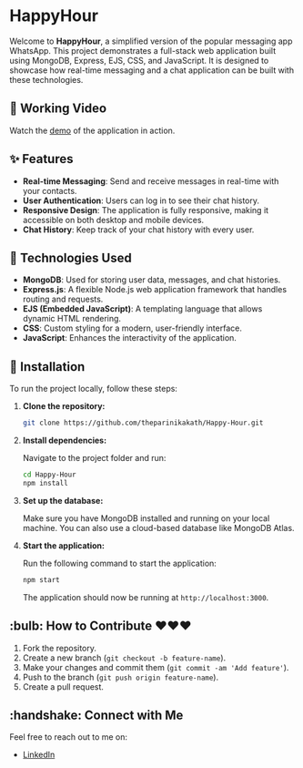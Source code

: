# HappyHour 

Welcome to **HappyHour**, a simplified version of the popular messaging app WhatsApp. This project demonstrates a full-stack web application built using MongoDB, Express, EJS, CSS, and JavaScript. It is designed to showcase how real-time messaging and a chat application can be built with these technologies.

## :movie_camera: Working Video

Watch the [demo](https://www.youtube.com/watch?v=iV9DnONByag) of the application in action.

## :sparkles: Features

- **Real-time Messaging**: Send and receive messages in real-time with your contacts.
- **User Authentication**: Users can log in to see their chat history.
- **Responsive Design**: The application is fully responsive, making it accessible on both desktop and mobile devices.
- **Chat History**: Keep track of your chat history with every user.

## :wrench: Technologies Used

- **MongoDB**: Used for storing user data, messages, and chat histories.
- **Express.js**: A flexible Node.js web application framework that handles routing and requests.
- **EJS (Embedded JavaScript)**: A templating language that allows dynamic HTML rendering.
- **CSS**: Custom styling for a modern, user-friendly interface.
- **JavaScript**: Enhances the interactivity of the application.

## :floppy_disk: Installation

To run the project locally, follow these steps:

1. **Clone the repository:**

   ```bash
   git clone https://github.com/theparinikakath/Happy-Hour.git

2. **Install dependencies:**

   Navigate to the project folder and run:

   ```bash
   cd Happy-Hour
   npm install
   ```

3. **Set up the database:**

   Make sure you have MongoDB installed and running on your local machine. You can also use a cloud-based database like MongoDB Atlas.

4. **Start the application:**

   Run the following command to start the application:

   ```bash
   npm start
   ```

   The application should now be running at `http://localhost:3000`.

## \:bulb: How to Contribute ❤️❤️❤️ 

1. Fork the repository. 
2. Create a new branch (`git checkout -b feature-name`).
3. Make your changes and commit them (`git commit -am 'Add feature'`).
4. Push to the branch (`git push origin feature-name`).
5. Create a pull request.

## \:handshake: Connect with Me

Feel free to reach out to me on:

* [LinkedIn](https://www.linkedin.com/in/parinikakath)

